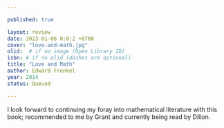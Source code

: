 ```yaml
---

published: true

layout: review
date: 2023-01-06 0:0:2 +0700
cover: "love-and-math.jpg"
olid:  # if no image (Open Library ID)
isbn: # if no olid (dashes are optional)
title: "Love and Math"
author: Edward Frenkel
year: 2014
status: Queued 

---
```


I look forward to continuing my foray into mathematical literature with this book; recommended to me by Grant and currently being read by Dillon. 